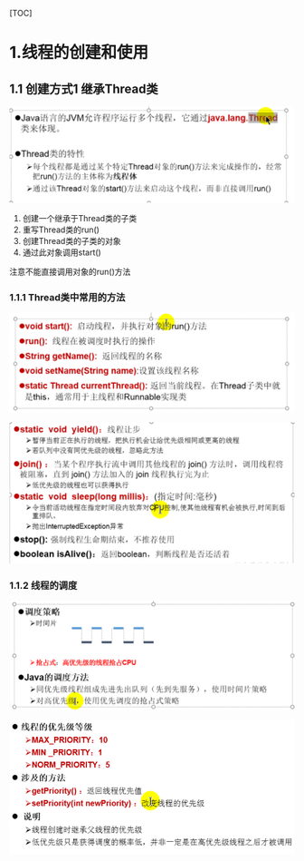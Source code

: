 [TOC]





# 1.线程的创建和使用

## 1.1 创建方式1 继承Thread类

![image-20210430202357283](images/image-20210430202357283.png)



1. 创建一个继承于Thread类的子类
2. 重写Thread类的run()
3. 创建Thread类的子类的对象
4. 通过此对象调用start()



注意不能直接调用对象的run()方法

### 1.1.1 Thread类中常用的方法

![image-20210430205047851](images/image-20210430205047851.png)

![image-20210430205112124](images/image-20210430205112124.png)



### 1.1.2 线程的调度

![image-20210430211018295](images/image-20210430211018295.png)

![image-20210430211030740](images/image-20210430211030740.png)

